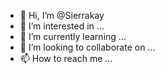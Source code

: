 - 👋 Hi, I’m @Sierrakay
- 👀 I’m interested in ...
- 🌱 I’m currently learning ...
- 💞️ I’m looking to collaborate on ...
- 📫 How to reach me ...

<!---
Sierrakay/Sierrakay is a ✨ special ✨ repository because its `README.md` (this file) appears on your GitHub profile.
You can click the Preview link to take a look at your changes.
--->
